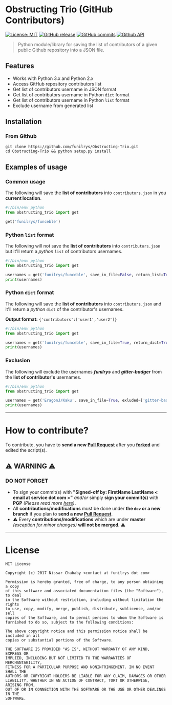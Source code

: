 # Obstructing Trio (GitHub Contributors)

[![License: MIT](https://img.shields.io/badge/License-MIT-yellow.svg)](https://opensource.org/licenses/MIT) [![GitHub release](https://img.shields.io/github/release/funilrys/Obstructing-Trio.svg)](https://github.com/funilrys/Obstructing-Trio/releases/tag/1.0.1) [![GitHub commits](https://img.shields.io/github/commits-since/funilrys/Obstructing-Trio/1.0.1.svg)](https://github.com/funilrys/Obstructing-Trio/commits/master) [![Github API](https://img.shields.io/badge/GitHub%20REST%20API-v3-yellow.svg)](https://docs.transifex.com/api/introduction)

> Python module/library for saving the list of contributors of a given public Github repository into a JSON file.

## Features

- Works with Python 3.x and Python 2.x
- Access GitHub repository contributors list
- Get list of contributors username in JSON format
- Get list of contributors username in Python `dict` format
- Get list of contributors username in Python `list` format
- Exclude username from generated list

## Installation

### From Github

```shell
git clone https://github.com/funilrys/Obstructing-Trio.git
cd Obstructing-Trio && python setup.py install
```

## Examples of usage

### Common usage

The following will save the **list of contributors** into `contributors.json` in you **current location**.

```python
#!/bin/env python
from obstructing_trio import get

get('funilrys/funceble')
```

### Python `list` format

The following will not save the **list of contributors** into `contributors.json` but it'll return a _python_ `list` of contributors usernames.

```python
#!/bin/env python
from obstructing_trio import get

usernames = get('funilrys/funceble', save_in_file=False, return_list=True)
print(usernames)
```

### Python `dict` format

The following will save the **list of contributors** into `contributors.json` and it'll return a _python_ `dict` of the contributor's usernames.

**Output format:** `{'contributors':['user1','user2']}`

```python
#!/bin/env python
from obstructing_trio import get

usernames = get('funilrys/funceble', save_in_file=True, return_dict=True)
print(usernames)
```

### Exclusion

The following will exclude the usernames _**funilrys**_ and _**gitter-badger**_ from the **list of contributor's** usernames.

```python
#!/bin/env python
from obstructing_trio import get

usernames = get('EragonJ/Kaku', save_in_file=True, exluded=['gitter-badger','funilrys'])
print(usernames)
```

--------------------------------------------------------------------------------

# How to contribute?

To contribute, you have to **send a new [Pull Request](https://github.com/funilrys/Obstructing-Trio/compare)** after you **[forked](https://github.com/funilrys/Obstructing-Trio/pulls#fork-destination-box)** and edited the script(s).

## :warning: WARNING :warning:

### DO NOT FORGET

- To sign your commit(s) with **"Signed-off by: FirstName LastName < email at service dot com >"** _and/or_ simply **sign your commit(s)** with **PGP** _(Please read more [here](https://github.com/blog/2144-gpg-signature-verification))_.
- All **contributions/modifications** must be done under **the `dev` or a new branch** if you plan to **send a new [Pull Request](https://github.com/funilrys/Obstructing-Trio/compare)**.
- :warning: Every **contributions/modifications** which are under **master** _(exception for minor changes)_ **will not be merged**. :warning:

--------------------------------------------------------------------------------

# License

```
MIT License

Copyright (c) 2017 Nissar Chababy <contact at funilrys dot com>

Permission is hereby granted, free of charge, to any person obtaining a copy
of this software and associated documentation files (the "Software"), to deal
in the Software without restriction, including without limitation the rights
to use, copy, modify, merge, publish, distribute, sublicense, and/or sell
copies of the Software, and to permit persons to whom the Software is
furnished to do so, subject to the following conditions:

The above copyright notice and this permission notice shall be included in all
copies or substantial portions of the Software.

THE SOFTWARE IS PROVIDED "AS IS", WITHOUT WARRANTY OF ANY KIND, EXPRESS OR
IMPLIED, INCLUDING BUT NOT LIMITED TO THE WARRANTIES OF MERCHANTABILITY,
FITNESS FOR A PARTICULAR PURPOSE AND NONINFRINGEMENT. IN NO EVENT SHALL THE
AUTHORS OR COPYRIGHT HOLDERS BE LIABLE FOR ANY CLAIM, DAMAGES OR OTHER
LIABILITY, WHETHER IN AN ACTION OF CONTRACT, TORT OR OTHERWISE, ARISING FROM,
OUT OF OR IN CONNECTION WITH THE SOFTWARE OR THE USE OR OTHER DEALINGS IN THE
SOFTWARE.
```
